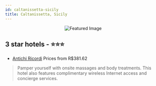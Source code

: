 ```yaml
---
id: caltanissetta-sicily
title: Caltanissetta, Sicily
---
```


<center><img src="https://i.travelapi.com/hotels/14000000/13530000/13526100/13526058/94ade696_z.jpg" alt="Featured Image" /></center>


##  3 star hotels - ⭐️⭐️⭐️

-    [Antichi Ricordi](https://us.hurb.com/hotels/caltanissetta/antichi-ricordi-JNP-JP380845?cmp=18055) Prices from R$381.62
   > Pamper yourself with onsite massages and body treatments. This hotel also features complimentary wireless Internet access and concierge services.
